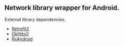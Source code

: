 ## Network library wrapper for Android.

External library dependencies.

- [Retrofit2][retrofit]
- [OkHttp3][okhttp]
- [RxAndroid][rxandroid]


[retrofit]:[https://github.com/square/retrofit
[okhttp]: https://github.com/square/okhttp
[rxandroid]: https://github.com/ReactiveX/RxAndroid